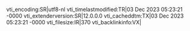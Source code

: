 vti_encoding:SR|utf8-nl
vti_timelastmodified:TR|03 Dec 2023 05:23:21 -0000
vti_extenderversion:SR|12.0.0.0
vti_cacheddtm:TX|03 Dec 2023 05:23:21 -0000
vti_filesize:IR|370
vti_backlinkinfo:VX|
